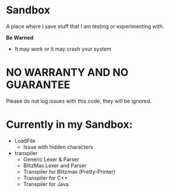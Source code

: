 # Sandbox

A place where I save stuff that I am testing or experimenting with.

**Be Warned**

* It may work or it may crash your system

# NO WARRANTY AND NO GUARANTEE

Please do not log issues with this code, they will be ignored.

# Currently in my Sandbox:

* LoadFile
	* Issue with hidden characters
* transpiler
	* Generic Lexer & Parser
	* BlitzMax Lexer and Parser
	* Transpiler for Blitzmax (Pretty-Printer)
	* Transpiler for C++
	* Transpiler for Java

